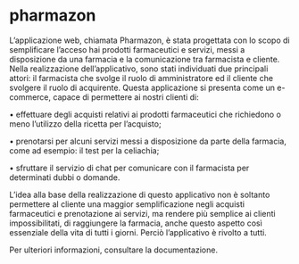 # pharmazon
L’applicazione web, chiamata Pharmazon, è stata progettata con lo scopo di 
semplificare l’acceso hai prodotti farmaceutici e servizi, messi a disposizione da una 
farmacia e la comunicazione tra farmacista e cliente. Nella realizzazione dell’applicativo, 
sono stati individuati due principali attori: il farmacista che svolge il ruolo di 
amministratore ed il cliente che svolgere il ruolo di acquirente. 
Questa applicazione si presenta come un e-commerce, capace di permettere ai nostri 
clienti di: 

•  effettuare degli acquisti relativi ai prodotti farmaceutici che richiedono o meno 
l’utilizzo della ricetta per l’acquisto; 

• prenotarsi per alcuni servizi messi a disposizione da parte della farmacia, come ad 
esempio: il test per la celiachia; 

• sfruttare il servizio di chat per comunicare con il farmacista per determinati dubbi o 
domande. 

L’idea alla base della realizzazione di questo applicativo non è soltanto permettere al 
cliente una maggior semplificazione negli acquisti farmaceutici e prenotazione ai servizi, 
ma rendere più semplice ai clienti impossibilitati, di raggiungere la farmacia, anche 
questo aspetto così essenziale della vita di tutti i giorni. Perciò l’applicativo è rivolto a 
tutti.

Per ulteriori informazioni, consultare la documentazione.
